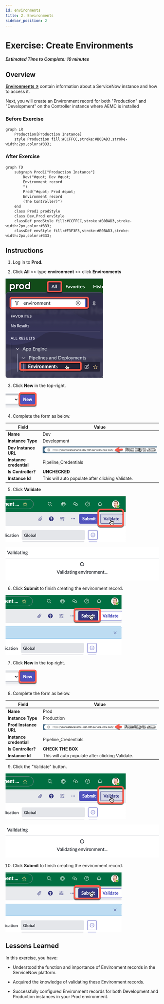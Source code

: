 ```yaml
---
id: environments
title: 2. Environments
sidebar_position: 2
---
```


#  Exercise: Create Environments

##### Estimated Time to Complete: 10 minutes

## Overview 

**<a href="https://docs.servicenow.com/csh?topicname=config-pipeline-environments.html&version=latest" target="_blank">Environments ↗</a>** contain information about a ServiceNow instance and how to access it.

Next, you will create an Environment record for both "Production" and "Development" on the Controller instance where AEMC is installed

### Before Exercise
``` mermaid
graph LR
    Production[Production Instance]
    style Production fill:#CCFFCC,stroke:#B0BAD3,stroke-width:2px,color:#333;
```

### After Exercise
``` mermaid
graph TD
    subgraph Prod1["Production Instance"]
        Dev("#quot; Dev #quot;
        Environment record
        ‎")
        Prod("#quot; Prod #quot;
        Environment record
        (The Controller)")
    end
    class Prod1 prodStyle
    class Dev,Prod envStyle
    classDef prodStyle fill:#CCFFCC,stroke:#B0BAD3,stroke-width:2px,color:#333;
    classDef envStyle fill:#F3F3F3,stroke:#B0BAD3,stroke-width:2px,color:#333;
```

## Instructions

1. Log in to **Prod**.


2. Click **All** >> type **environment** >> click **Environments**

![relative](/img/lab-aemc/2023-06-30-15-17-33.png)

3. Click **New** in the top-right.

![relative](/img/lab-aemc/2023-06-30-15-19-10.png)

4. Complete the form as below.

|Field | Value 
|---|---
|**Name** | Dev
|**Instance Type** | Development 
|**Dev Instance URL** | ![](/img/lab-aemc/2023-08-10-12-53-04.png)
|**Instance credential** | Pipeline_Credentials 
|**Is Controller?** | **UNCHECKED**
|**Instance Id** | This will auto populate after clicking Validate. 

5. Click **Validate**

![relative](/img/lab-aemc/2023-07-11-15-38-49.png)

![relative](/img/lab-aemc/2023-07-11-15-14-18.png)

6. Click **Submit** to finish creating the environment record.

![relative](/img/lab-aemc/2023-07-11-15-37-58.png)

7. Click **New** in the top right.

![relative](/img/lab-aemc/2023-06-30-15-19-10.png)

8. Complete the form as below.

|Field | Value 
|---|---
|**Name** | Prod 
|**Instance Type** | Production 
|**Prod Instance URL** | ![](/img/lab-aemc/2023-08-10-13-17-01.png)
|**Instance credential** | Pipeline_Credentials 
|**Is Controller?** | **CHECK THE BOX**
|**Instance Id** | This will auto populate after clicking Validate. 

9. Click the "Validate" button. 

![relative](/img/lab-aemc/2023-07-11-15-38-49.png)

![relative](/img/lab-aemc/2023-07-11-15-14-18.png)

10. Click **Submit** to finish creating the environment record.

![relative](/img/lab-aemc/2023-07-11-15-37-58.png)

## Lessons Learned

In this exercise, you have:

- Understood the function and importance of Environment records in the ServiceNow platform.

- Acquired the knowledge of validating these Environment records.

- Successfully configured Environment records for both Development and Production instances in your Prod environment.